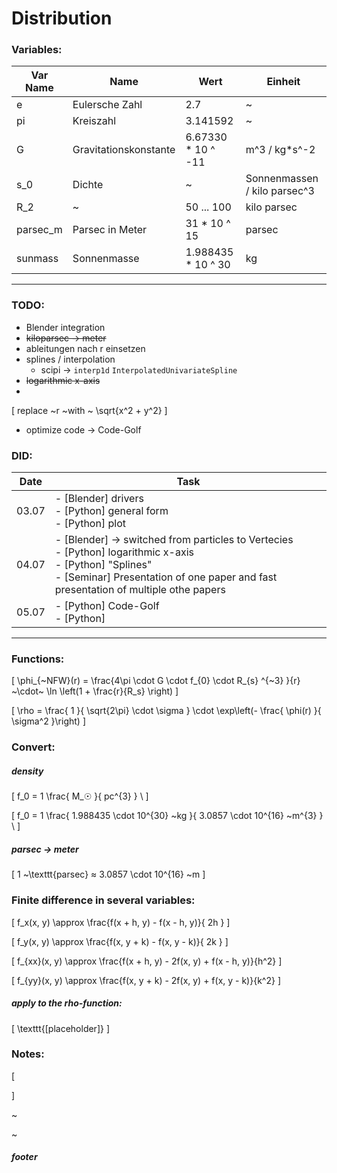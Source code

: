 # Distribution

### Variables:

Var Name | Name | Wert | Einheit
-- | -- | -- | --
e  | Eulersche Zahl | 2.7 | ~ |
pi | Kreiszahl | 3.141592 | ~ |
G | Gravitationskonstante | 6.67330 * 10 ^ -11 | m^3 / kg*s^-2
s_0 | Dichte | ~ | Sonnenmassen / kilo parsec^3 |
R_2 | ~ | 50 ... 100 | kilo parsec |
parsec_m | Parsec in Meter | 31 * 10 ^ 15 | parsec |
sunmass | Sonnenmasse | 1.988435 * 10 ^ 30 | kg

---

### TODO:
- Blender integration
- ~~kiloparsec -> meter~~
- ableitungen nach r einsetzen
- splines / interpolation
  - scipi -> `interp1d` `InterpolatedUnivariateSpline`
- ~~logarithmic x-axis~~
-
\[
  replace ~r ~with  ~ \sqrt{x^2 + y^2}
\]
- optimize code -> Code-Golf

### DID:
Date | Task
--- | ---
03.07 | - [Blender] drivers <br> - [Python] general form <br> - [Python] plot
04.07 | - [Blender] -> switched from particles to Vertecies <br> - [Python] logarithmic x-axis <br> - [Python] "Splines" <br> - [Seminar] Presentation of one paper and fast presentation of multiple othe papers 
05.07 | - [Python] Code-Golf <br> - [Python]
---

### Functions:

\[
  \phi_{~NFW}(r) = \frac{4\pi \cdot G \cdot f_{0} \cdot R_{s} ^{~3} }{r} ~\cdot~ \ln \left(1 + \frac{r}{R_s} \right)
\]

\[
  \rho = \frac{ 1 }{ \sqrt{2\pi} \cdot \sigma } \cdot \exp\left(- \frac{ \phi(r) }{ \sigma^2 }\right)
\]

### Convert:

##### density

\[
  f_0 = 1 \frac{ M_☉ }{ pc^{3} } \\
\]

\[
  f_0 = 1 \frac{ 1.988435 \cdot 10^{30} ~kg }{ 3.0857 \cdot 10^{16} ~m^{3} } \\
\]

##### parsec -> meter
\[
  1 ~\texttt{parsec} ≈ 3.0857 \cdot 10^{16} ~m
\]

### Finite difference in several variables:
\[
  f_x(x, y) \approx \frac{f(x + h, y) - f(x - h, y)}{ 2h }
\]

\[
  f_y(x, y) \approx \frac{f(x, y + k) - f(x, y - k)}{ 2k }
\]

\[
  f_{xx}(x, y) \approx \frac{f(x + h, y) - 2f(x, y) + f(x - h, y)}{h^2}
\]

\[
  f_{yy}(x, y) \approx \frac{f(x, y + k) - 2f(x, y) + f(x, y - k)}{k^2}
\]

##### apply to the rho-function:
\[
  \texttt{[placeholder]}
\]

### Notes:
\[

\]

~

~

##### footer
